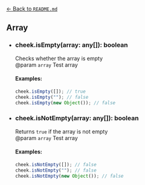 [← Back to `README.md`](../README.md)

## Array
- ### cheek.isEmpty(array: any[]): boolean
  Checks whether the array is empty  
  @param `array` Test array  

  #### Examples:
  ```javascript
  cheek.isEmpty([]); // true
  cheek.isEmpty(""); // false
  cheek.isEmpty(new Object()); // false
  ```

- ### cheek.isNotEmpty(array: any[]): boolean
  Returns `true` if the array is not empty  
  @param `array` Test array  

  #### Examples:
  ```javascript
  cheek.isNotEmpty([]); // false
  cheek.isNotEmpty(""); // false
  cheek.isNotEmpty(new Object()); // false
  ```
